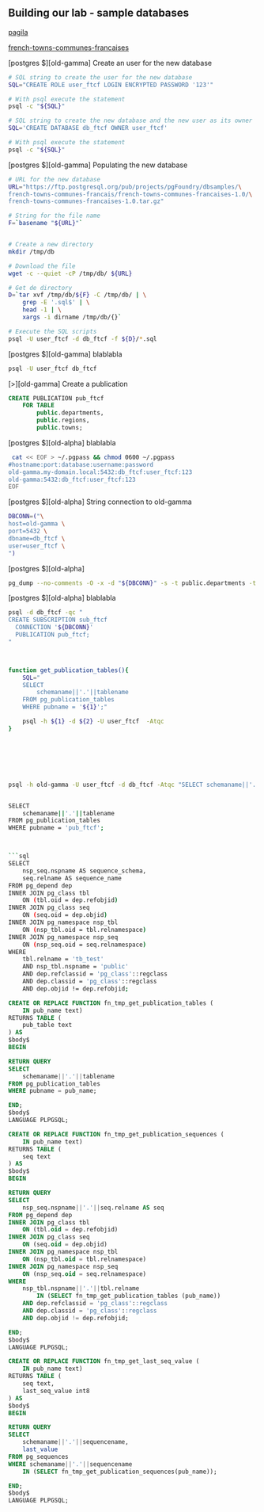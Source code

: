 ## Building our lab - sample databases

[pagila](https://ftp.postgresql.org/pub/projects/pgFoundry/dbsamples/pagila/pagila/pagila-0.10.1.zip)

[french-towns-communes-francaises](https://ftp.postgresql.org/pub/projects/pgFoundry/dbsamples/french-towns-communes-francais/french-towns-communes-francaises-1.0/french-towns-communes-francaises-1.0.tar.gz)



[postgres $][old-gamma] Create an user for the new database  
```bash
# SQL string to create the user for the new database
SQL="CREATE ROLE user_ftcf LOGIN ENCRYPTED PASSWORD '123'"

# With psql execute the statement
psql -c "${SQL}"

# SQL string to create the new database and the new user as its owner
SQL='CREATE DATABASE db_ftcf OWNER user_ftcf'

# With psql execute the statement
psql -c "${SQL}"
```



[postgres $][old-gamma] Populating the new database  
```bash
# URL for the new database
URL="https://ftp.postgresql.org/pub/projects/pgFoundry/dbsamples/\
french-towns-communes-francais/french-towns-communes-francaises-1.0/\
french-towns-communes-francaises-1.0.tar.gz"

# String for the file name
F=`basename "${URL}"`


# Create a new directory
mkdir /tmp/db

# Download the file
wget -c --quiet -cP /tmp/db/ ${URL}

# Get de directory
D=`tar xvf /tmp/db/${F} -C /tmp/db/ | \
    grep -E '.sql$' | \
    head -1 | \
    xargs -i dirname /tmp/db/{}`

# Execute the SQL scripts
psql -U user_ftcf -d db_ftcf -f ${D}/*.sql
```

[postgres $][old-gamma] blablabla  
```bash
psql -U user_ftcf db_ftcf
```


[>][old-gamma] Create a publication  

```sql 
CREATE PUBLICATION pub_ftcf
    FOR TABLE
        public.departments,
        public.regions,
        public.towns;
```


[postgres $][old-alpha] blablabla  
```bash
 cat << EOF > ~/.pgpass && chmod 0600 ~/.pgpass
#hostname:port:database:username:password
old-gamma.my-domain.local:5432:db_ftcf:user_ftcf:123
old-gamma:5432:db_ftcf:user_ftcf:123
EOF
```
  

[postgres $][old-alpha] String connection to old-gamma 
```bash
DBCONN=("\
host=old-gamma \
port=5432 \
dbname=db_ftcf \
user=user_ftcf \
")
```


[postgres $][old-alpha]  
```bash
pg_dump --no-comments -O -x -d "${DBCONN}" -s -t public.departments -t public.regions -t public.towns | psql -U user_ftcf db_ftcf
```


[postgres $][old-alpha] blablabla  
```bash
psql -d db_ftcf -qc "
CREATE SUBSCRIPTION sub_ftcf
  CONNECTION '${DBCONN}'
  PUBLICATION pub_ftcf;
"



function get_publication_tables(){
    SQL="
    SELECT
        schemaname||'.'||tablename
    FROM pg_publication_tables
    WHERE pubname = '${1}';"

    psql -h ${1} -d ${2} -U user_ftcf  -Atqc 
}







psql -h old-gamma -U user_ftcf -d db_ftcf -Atqc "SELECT schemaname||'.'||tablename FROM pg_publication_tables WHERE pubname = 'pub_ftcf';"


SELECT
    schemaname||'.'||tablename
FROM pg_publication_tables
WHERE pubname = 'pub_ftcf';



```sql
SELECT
    nsp_seq.nspname AS sequence_schema,
    seq.relname AS sequence_name
FROM pg_depend dep
INNER JOIN pg_class tbl
    ON (tbl.oid = dep.refobjid)
INNER JOIN pg_class seq
    ON (seq.oid = dep.objid)
INNER JOIN pg_namespace nsp_tbl
    ON (nsp_tbl.oid = tbl.relnamespace)
INNER JOIN pg_namespace nsp_seq
    ON (nsp_seq.oid = seq.relnamespace)
WHERE
    tbl.relname = 'tb_test'
    AND nsp_tbl.nspname = 'public'
    AND dep.refclassid = 'pg_class'::regclass
    AND dep.classid = 'pg_class'::regclass
    AND dep.objid != dep.refobjid;
```




```sql
CREATE OR REPLACE FUNCTION fn_tmp_get_publication_tables (
    IN pub_name text)
RETURNS TABLE (    
    pub_table text
) AS
$body$
BEGIN

RETURN QUERY
SELECT
    schemaname||'.'||tablename    
FROM pg_publication_tables
WHERE pubname = pub_name;

END;
$body$
LANGUAGE PLPGSQL;
```

```sql
CREATE OR REPLACE FUNCTION fn_tmp_get_publication_sequences (
    IN pub_name text)
RETURNS TABLE (    
    seq text
) AS
$body$
BEGIN

RETURN QUERY
SELECT
    nsp_seq.nspname||'.'||seq.relname AS seq
FROM pg_depend dep
INNER JOIN pg_class tbl
    ON (tbl.oid = dep.refobjid)
INNER JOIN pg_class seq
    ON (seq.oid = dep.objid)
INNER JOIN pg_namespace nsp_tbl
    ON (nsp_tbl.oid = tbl.relnamespace)
INNER JOIN pg_namespace nsp_seq
    ON (nsp_seq.oid = seq.relnamespace)
WHERE
    nsp_tbl.nspname||'.'||tbl.relname
        IN (SELECT fn_tmp_get_publication_tables (pub_name))
    AND dep.refclassid = 'pg_class'::regclass
    AND dep.classid = 'pg_class'::regclass
    AND dep.objid != dep.refobjid;

END;
$body$
LANGUAGE PLPGSQL;
```


```sql
CREATE OR REPLACE FUNCTION fn_tmp_get_last_seq_value (
    IN pub_name text)
RETURNS TABLE (    
    seq text,
    last_seq_value int8
) AS
$body$
BEGIN

RETURN QUERY
SELECT
    schemaname||'.'||sequencename,
    last_value
FROM pg_sequences
WHERE schemaname||'.'||sequencename
    IN (SELECT fn_tmp_get_publication_sequences(pub_name));

END;
$body$
LANGUAGE PLPGSQL;
```


